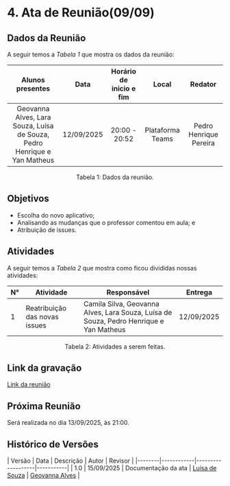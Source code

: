 # 4. Ata de Reunião(09/09)

## Dados da Reunião

A seguir temos a <i>Tabela 1</i> que mostra os dados da reunião:

| Alunos presentes  |  Data    | Horário de inicio e fim |  Local  | Redator |
| :--------------------------------------------------------------------------------------: | :--------: | :---------------------: | :--------------: | :--------------: |
|Geovanna Alves, Lara Souza, Luísa de Souza, Pedro Henrique e Yan Matheus | 12/09/2025 |      20:00 - 20:52      | Plataforma Teams | Pedro Henrique Pereira|

<figcaption align="center">Tabela 1: Dados da reunião.</figcaption>

## Objetivos

- Escolha do novo aplicativo;
- Analisando as mudanças que o professor comentou em aula; e
- Atribuição de issues.


## Atividades

A seguir temos a <i>Tabela 2</i> que mostra como ficou divididas nossas atividades:

| N°| Atividade | Responsável | Entrega |
| ---- | ---- | ---- | ----| 
| 1 | Reatribuição das novas issues | Camila Silva, Geovanna Alves, Lara Souza, Luísa de Souza, Pedro Henrique e Yan Matheus | 12/09/2025 |

<figcaption align="center">Tabela 2: Atividades a serem feitas.</figcaption>

## Link da gravação

[Link da reunião](https://www.youtube.com/watch?v=Ysfx6ekLXDI&list=PLLWUvFk-8eapL5FB6mMvY3y0y_tqLEXji&index=6)

## Próxima Reunião

Será realizada no dia 13/09/2025, às 21:00.

## Histórico de Versões


| Versão | Data       | Descrição   | Autor | Revisor      |
|--------|------------|-------------------|-----------|
| 1.0    | 15/09/2025 | Documentação da ata | [Luísa de Souza](https://github.com/luisa12ll) | [Geovanna Alves](https://github.com/GeovannaUmbelino) |

